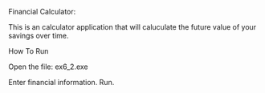 Financial Calculator: 

This is an calculator application that will caluculate the future value of your savings over time.

How To Run

Open the file: ex6_2.exe

Enter financial information. Run.
